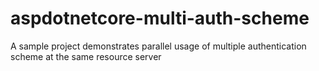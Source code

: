 # aspdotnetcore-multi-auth-scheme
A sample project demonstrates parallel usage of multiple authentication scheme at the same resource server
